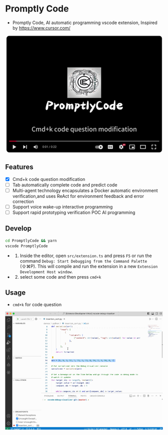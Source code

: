 # Promptly Code
* Promptly Code, AI automatic programming vscode extension, Inspired by https://www.cursor.com/

[![Watch the video](./youtube_cover.png)](https://youtu.be/KdTh2FbjVyo)

## Features

- [x] Cmd+k code question modification
- [ ] Tab automatically complete code and predict code
- [ ] Multi-agent technology encapsulates a Docker automatic environment verification,and uses ReAct for environment feedback and error correction
- [ ] Support voice wake-up interactive programming
- [ ] Support rapid prototyping verification POC AI programming

## Develop

```sh
cd PromptlyCode && yarn
vscode PromptlyCode
```

* 1. Inside the editor, open `src/extension.ts` and press `F5` or run the command `Debug: Start Debugging from the Command Palette` (⇧⌘P). This will compile and run the extension in a new `Extension Development Host window`.

* 2. select some code and then press `cmd+k`

## Usage

* `cmd+k` for code question

![](./select-ask.gif)

